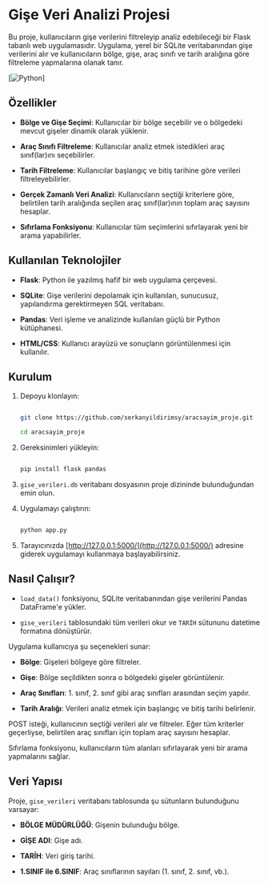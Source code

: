 # Gişe Veri Analizi Projesi

Bu proje, kullanıcıların gişe verilerini filtreleyip analiz edebileceği bir Flask tabanlı web uygulamasıdır. Uygulama, yerel bir SQLite veritabanından gişe verilerini alır ve kullanıcıların bölge, gişe, araç sınıfı ve tarih aralığına göre filtreleme yapmalarına olanak tanır.

[![Python](https://img.shields.io/badge/Python-3.12-orange.svg?style=flat-square)]


## Özellikler

- **Bölge ve Gişe Seçimi**: Kullanıcılar bir bölge seçebilir ve o bölgedeki mevcut gişeler dinamik olarak yüklenir.

- **Araç Sınıfı Filtreleme**: Kullanıcılar analiz etmek istedikleri araç sınıf(lar)ını seçebilirler.

- **Tarih Filtreleme**: Kullanıcılar başlangıç ve bitiş tarihine göre verileri filtreleyebilirler.

- **Gerçek Zamanlı Veri Analizi**: Kullanıcıların seçtiği kriterlere göre, belirtilen tarih aralığında seçilen araç sınıf(lar)ının toplam araç sayısını hesaplar.

- **Sıfırlama Fonksiyonu**: Kullanıcılar tüm seçimlerini sıfırlayarak yeni bir arama yapabilirler.


## Kullanılan Teknolojiler

- **Flask**: Python ile yazılmış hafif bir web uygulama çerçevesi.

- **SQLite**: Gişe verilerini depolamak için kullanılan, sunucusuz, yapılandırma gerektirmeyen SQL veritabanı.

- **Pandas**: Veri işleme ve analizinde kullanılan güçlü bir Python kütüphanesi.

- **HTML/CSS**: Kullanıcı arayüzü ve sonuçların görüntülenmesi için kullanılır.


## Kurulum

1. Depoyu klonlayın:

   ```bash

   git clone https://github.com/serkanyildirimsy/aracsayim_proje.git

   cd aracsayim_proje

   ```


2. Gereksinimleri yükleyin:

   ```bash

   pip install flask pandas

   ```


3. `gise_verileri.db` veritabanı dosyasının proje dizininde bulunduğundan emin olun.


4. Uygulamayı çalıştırın:

   ```bash

   python app.py

   ```

5. Tarayıcınızda [http://127.0.0.1:5000/](http://127.0.0.1:5000/) adresine giderek uygulamayı kullanmaya başlayabilirsiniz.


## Nasıl Çalışır?

- `load_data()` fonksiyonu, SQLite veritabanından gişe verilerini Pandas DataFrame'e yükler.

- `gise_verileri` tablosundaki tüm verileri okur ve `TARİH` sütununu datetime formatına dönüştürür.


Uygulama kullanıcıya şu seçenekleri sunar:


- **Bölge**: Gişeleri bölgeye göre filtreler.

- **Gişe**: Bölge seçildikten sonra o bölgedeki gişeler görüntülenir.

- **Araç Sınıfları**: 1. sınıf, 2. sınıf gibi araç sınıfları arasından seçim yapılır.

- **Tarih Aralığı**: Verileri analiz etmek için başlangıç ve bitiş tarihi belirlenir.


POST isteği, kullanıcının seçtiği verileri alır ve filtreler. Eğer tüm kriterler geçerliyse, belirtilen araç sınıfları için toplam araç sayısını hesaplar.


Sıfırlama fonksiyonu, kullanıcıların tüm alanları sıfırlayarak yeni bir arama yapmalarını sağlar.


## Veri Yapısı

Proje, `gise_verileri` veritabanı tablosunda şu sütunların bulunduğunu varsayar:


- **BÖLGE MÜDÜRLÜĞÜ**: Gişenin bulunduğu bölge.

- **GİŞE ADI**: Gişe adı.

- **TARİH**: Veri giriş tarihi.

- **1.SINIF ile 6.SINIF**: Araç sınıflarının sayıları (1. sınıf, 2. sınıf, vb.).
  
